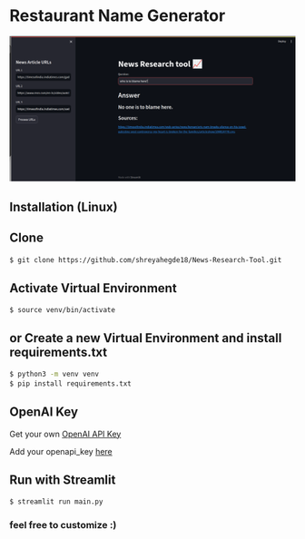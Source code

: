 # Restaurant Name Generator

![Screenshot](Screenshots/screenshot.png)
 ## Installation (Linux)
## Clone
```bash
$ git clone https://github.com/shreyahegde18/News-Research-Tool.git
```
## Activate Virtual Environment
```
$ source venv/bin/activate
```

## or Create a new Virtual Environment and install requirements.txt
```bash
$ python3 -m venv venv
$ pip install requirements.txt
```

## OpenAI Key
Get your own [OpenAI API Key](https://openai.com/)

Add your openapi_key [here](secrete.py)

## Run with Streamlit
```bash
$ streamlit run main.py
```
### feel free to customize :)